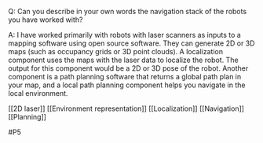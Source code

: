 Q: Can you describe in your own words the navigation stack of the robots you have worked with?

A: I have worked primarily with robots with laser scanners as inputs to a mapping software using open source software. They can generate 2D or 3D maps (such as occupancy grids or 3D point clouds). A localization component uses the maps with the laser data to localize the robot. The output for this component would be a 2D or 3D pose of the robot. Another component is a path planning software that returns a global path plan in your map, and a local path planning component helps you navigate in the local environment.

[[2D laser]]
[[Environment representation]]
[[Localization]]
[[Navigation]]
[[Planning]]

#P5 